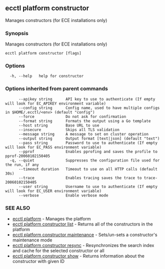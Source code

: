 ## ecctl platform constructor

Manages constructors (for ECE installations only)

### Synopsis

Manages constructors (for ECE installations only)

```
ecctl platform constructor [flags]
```

### Options

```
  -h, --help   help for constructor
```

### Options inherited from parent commands

```
      --apikey string      API key to use to authenticate (If empty will look for EC_APIKEY environment variable)
      --config string      Config name, used to have multiple configs in $HOME/.ecctl/<env> (default "config")
      --force              Do not ask for confirmation
      --format string      Formats the output using a Go template
      --host string        Base URL to use
      --insecure           Skips all TLS validation
      --message string     A message to set on cluster operation
      --output string      Output format [text|json] (default "text")
      --pass string        Password to use to authenticate (If empty will look for EC_PASS environment variable)
      --pprof              Enables pprofing and saves the profile to pprof-20060102150405
  -q, --quiet              Suppresses the configuration file used for the run, if any
      --timeout duration   Timeout to use on all HTTP calls (default 30s)
      --trace              Enables tracing saves the trace to trace-20060102150405
      --user string        Username to use to authenticate (If empty will look for EC_USER environment variable)
      --verbose            Enable verbose mode
```

### SEE ALSO

* [ecctl platform](ecctl_platform.md)	 - Manages the platform
* [ecctl platform constructor list](ecctl_platform_constructor_list.md)	 - Returns all of the constructors in the platform
* [ecctl platform constructor maintenance](ecctl_platform_constructor_maintenance.md)	 - Sets/un-sets a constructor's maintenance mode
* [ecctl platform constructor resync](ecctl_platform_constructor_resync.md)	 - Resynchronizes the search index and cache for the selected constructor or all
* [ecctl platform constructor show](ecctl_platform_constructor_show.md)	 - Returns information about the constructor with given ID

